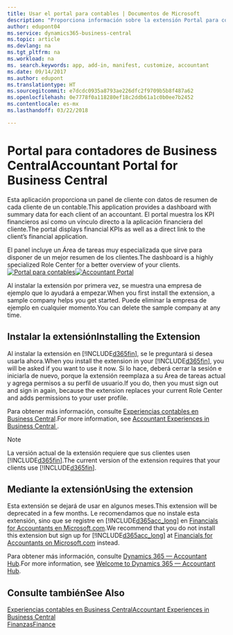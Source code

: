```yaml
---
title: Usar el portal para contables | Documentos de Microsoft
description: "Proporciona información sobre la extensión Portal para contables."
author: edupont04
ms.service: dynamics365-business-central
ms.topic: article
ms.devlang: na
ms.tgt_pltfrm: na
ms.workload: na
ms. search.keywords: app, add-in, manifest, customize, accountant
ms.date: 09/14/2017
ms.author: edupont
ms.translationtype: HT
ms.sourcegitcommit: e7dcdc0935a8793ae226dfc2f9709b5b8f487a62
ms.openlocfilehash: 0e7778f0a118280ef18c2ddb61a1c0b0ee7b2452
ms.contentlocale: es-mx
ms.lasthandoff: 03/22/2018

---
```

# <a name="accountant-portal-for-business-central"></a><span data-ttu-id="85b07-103">Portal para contadores de Business Central</span><span class="sxs-lookup"><span data-stu-id="85b07-103">Accountant Portal for Business Central</span></span>
<span data-ttu-id="85b07-104">Esta aplicación proporciona un panel de cliente con datos de resumen de cada cliente de un contable.</span><span class="sxs-lookup"><span data-stu-id="85b07-104">This application provides a dashboard with summary data for each client of an accountant.</span></span> <span data-ttu-id="85b07-105">El portal muestra los KPI financieros así como un vínculo directo a la aplicación financiera del cliente.</span><span class="sxs-lookup"><span data-stu-id="85b07-105">The portal displays financial KPIs as well as a direct link to the client’s financial application.</span></span>  

<span data-ttu-id="85b07-106">El panel incluye un Área de tareas muy especializada que sirve para disponer de un mejor resumen de los clientes.</span><span class="sxs-lookup"><span data-stu-id="85b07-106">The dashboard is a highly specialized Role Center for a better overview of your clients.</span></span>  
<span data-ttu-id="85b07-107">[![Portal para contables](./media/ui-extensions-accportal/accountant-portal.png)](https://go.microsoft.com/fwlink/?linkid=851257)</span><span class="sxs-lookup"><span data-stu-id="85b07-107">[![Accountant Portal](./media/ui-extensions-accportal/accountant-portal.png)](https://go.microsoft.com/fwlink/?linkid=851257)</span></span>

<span data-ttu-id="85b07-108">Al instalar la extensión por primera vez, se muestra una empresa de ejemplo que lo ayudará a empezar.</span><span class="sxs-lookup"><span data-stu-id="85b07-108">When you first install the extension, a sample company helps you get started.</span></span> <span data-ttu-id="85b07-109">Puede eliminar la empresa de ejemplo en cualquier momento.</span><span class="sxs-lookup"><span data-stu-id="85b07-109">You can delete the sample company at any time.</span></span>  

## <a name="installing-the-extension"></a><span data-ttu-id="85b07-110">Instalar la extensión</span><span class="sxs-lookup"><span data-stu-id="85b07-110">Installing the Extension</span></span>
<span data-ttu-id="85b07-111">Al instalar la extensión en [!INCLUDE[d365fin](includes/d365fin_md.md)], se le preguntará si desea usarla ahora.</span><span class="sxs-lookup"><span data-stu-id="85b07-111">When you install the extension in your [!INCLUDE[d365fin](includes/d365fin_md.md)], you will be asked if you want to use it now.</span></span> <span data-ttu-id="85b07-112">Si lo hace, deberá cerrar la sesión e iniciarla de nuevo, porque la extensión reemplaza a su Área de tareas actual y agrega permisos a su perfil de usuario.</span><span class="sxs-lookup"><span data-stu-id="85b07-112">If you do, then you must sign out and sign in again, because the extension replaces your current Role Center and adds permissions to your user profile.</span></span>  

<span data-ttu-id="85b07-113">Para obtener más información, consulte [Experiencias contables en Business Central](finance-accounting.md).</span><span class="sxs-lookup"><span data-stu-id="85b07-113">For more information, see [Accountant Experiences in Business Central ](finance-accounting.md).</span></span>  

> [!NOTE]  
>  <span data-ttu-id="85b07-114">La versión actual de la extensión requiere que sus clientes usen [!INCLUDE[d365fin](includes/d365fin_md.md)].</span><span class="sxs-lookup"><span data-stu-id="85b07-114">The current version of the extension requires that your clients use [!INCLUDE[d365fin](includes/d365fin_md.md)].</span></span>  

## <a name="using-the-extension"></a><span data-ttu-id="85b07-115">Mediante la extensión</span><span class="sxs-lookup"><span data-stu-id="85b07-115">Using the extension</span></span>
<span data-ttu-id="85b07-116">Esta extensión se dejará de usar en algunos meses.</span><span class="sxs-lookup"><span data-stu-id="85b07-116">This extension will be deprecated in a few months.</span></span> <span data-ttu-id="85b07-117">Le recomendamos que no instale esta extensión, sino que se registre en [!INCLUDE[d365acc_long](includes/d365acc_long_md.md)] en [Financials for Accountants en Microsoft.com](https://www.microsoft.com/en-us/dynamics365/financial-insights-for-accountants).</span><span class="sxs-lookup"><span data-stu-id="85b07-117">We recommend that you do not install this extension but sign up for [!INCLUDE[d365acc_long](includes/d365acc_long_md.md)] at [Financials for Accountants on Microsoft.com](https://www.microsoft.com/en-us/dynamics365/financial-insights-for-accountants) instead.</span></span>

<span data-ttu-id="85b07-118">Para obtener más información, consulte [Dynamics 365 — Accountant Hub](/dynamics365/accountants/index).</span><span class="sxs-lookup"><span data-stu-id="85b07-118">For more information, see [Welcome to Dynamics 365 — Accountant Hub](/dynamics365/accountants/index).</span></span>  

## <a name="see-also"></a><span data-ttu-id="85b07-119">Consulte también</span><span class="sxs-lookup"><span data-stu-id="85b07-119">See Also</span></span>
[<span data-ttu-id="85b07-120">Experiencias contables en Business Central</span><span class="sxs-lookup"><span data-stu-id="85b07-120">Accountant Experiences in Business Central </span></span>](finance-accounting.md)  
[<span data-ttu-id="85b07-121">Finanzas</span><span class="sxs-lookup"><span data-stu-id="85b07-121">Finance</span></span>](finance.md)  

